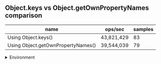 ## Object.keys vs Object.getOwnPropertyNames comparison

|name|ops/sec|samples|
|-|-|-|
|Using Object.keys()|43,821,429|83|
|Using Object.getOwnPropertyNames()|39,544,039|79|


<details>
<summary>Environment</summary>

* __Machine:__ linux x64 | 2 vCPUs | 6.8GB Mem
* __Run:__ Tue Oct 10 2023 21:00:38 GMT+0000 (Coordinated Universal Time)
</details>

<!--
{"environment":{"platform":"linux","arch":"x64","cpus":2,"totalMemory":6.759757995605469},"benchmarks":"[{\"timeStamp\":1696971633166,\"currentTarget\":{\"0\":{\"name\":\"Using Object.keys()\",\"options\":{\"async\":false,\"defer\":false,\"delay\":0.005,\"initCount\":1,\"maxTime\":5,\"minSamples\":5,\"minTime\":0.05},\"async\":false,\"defer\":false,\"delay\":0.005,\"initCount\":1,\"maxTime\":5,\"minSamples\":5,\"minTime\":0.05,\"id\":1,\"stats\":{\"moe\":3.7479906826692564e-10,\"rme\":1.6424230945951774,\"sem\":1.9122401442190085e-10,\"deviation\":1.7421336821280594e-9,\"mean\":2.2819885418093545e-8,\"sample\":[2.3631099159724024e-8,2.356554957986201e-8,2.4416768229118113e-8,2.4282348135177787e-8,2.4303579207694224e-8,2.3083035143715812e-8,2.286814114440401e-8,2.3988505786093375e-8,2.8484371954185872e-8,2.309388353908558e-8,2.5585866320648056e-8,2.2340080667989944e-8,2.37347092714794e-8,2.3320388711566595e-8,2.1970256327241845e-8,2.4894230687737415e-8,2.213158552688453e-8,2.656261515825944e-8,2.211726225487288e-8,2.6028155823638992e-8,2.211230419917654e-8,2.3971130979118536e-8,2.2166461846702005e-8,2.2042339253054076e-8,2.2733467214962648e-8,2.193287936753855e-8,2.162191689451122e-8,2.1758159179861312e-8,2.159551588357638e-8,2.178227185739784e-8,2.1650346238643003e-8,2.1084223934947288e-8,2.1282091201137818e-8,2.158358071682969e-8,2.8349290777904922e-8,2.2939674593452086e-8,2.195673175386383e-8,2.131716435642232e-8,2.2082307107108118e-8,2.111664767922109e-8,2.185121664738484e-8,2.2119104482256727e-8,2.218815864673132e-8,2.222382098055963e-8,2.1058570487159398e-8,2.11886876878506e-8,2.2580991022702087e-8,2.1091751626549114e-8,2.155532522694081e-8,2.1753888614866522e-8,2.2022427555074654e-8,2.1800321926226845e-8,2.1937901595843873e-8,2.1585591433627755e-8,2.151828907231858e-8,2.1141672683750856e-8,2.1674349955851434e-8,2.1687173364522994e-8,2.122862922371023e-8,2.188455412044198e-8,2.137924225388589e-8,2.195845864221158e-8,2.165570156595156e-8,2.1333949479571587e-8,2.1042884508459857e-8,2.3733573999894477e-8,2.2644035081311208e-8,2.6433517181482065e-8,2.494985937442928e-8,2.561264940198621e-8,2.7648625603188323e-8,2.3376996254043237e-8,2.254285731679106e-8,2.0472667908554823e-8,2.1607946054975873e-8,2.1048444190114408e-8,2.2439893424892148e-8,2.3410763030694116e-8,2.5100144886951654e-8,2.3936619872645585e-8,2.3593353869130963e-8,2.572409506532088e-8,2.2830846716098685e-8],\"variance\":3.03502976640507e-18},\"times\":{\"cycle\":0.05622796947132831,\"elapsed\":5.722,\"period\":2.2819885418093545e-8,\"timeStamp\":1696971627443},\"running\":false,\"count\":2463990,\"cycles\":10,\"hz\":43821429.497937575},\"1\":{\"name\":\"Using Object.getOwnPropertyNames()\",\"options\":{\"async\":false,\"defer\":false,\"delay\":0.005,\"initCount\":1,\"maxTime\":5,\"minSamples\":5,\"minTime\":0.05},\"async\":false,\"defer\":false,\"delay\":0.005,\"initCount\":1,\"maxTime\":5,\"minSamples\":5,\"minTime\":0.05,\"id\":2,\"stats\":{\"moe\":5.960564840578229e-10,\"rme\":2.3570481019371847,\"sem\":3.041104510499097e-10,\"deviation\":2.7029928132691327e-9,\"mean\":2.5288261345533957e-8,\"sample\":[2.1606251076141892e-8,2.3443719467111418e-8,2.6182450784444135e-8,2.2022276559181898e-8,3.257835270808008e-8,2.7609789128118156e-8,2.3377333106881395e-8,2.344603924617447e-8,2.23835875580604e-8,2.3111547711166768e-8,2.7903137480781647e-8,2.163868444935901e-8,2.4476062233207934e-8,2.4183970445590126e-8,2.0608487569936966e-8,2.1792627449136476e-8,2.2758690870001052e-8,2.1029521171702317e-8,2.1809328009280747e-8,2.1871872926414335e-8,2.454160953011358e-8,2.3285439289059818e-8,2.488696548864369e-8,2.417124387373872e-8,2.6610784246565626e-8,2.3478871264100383e-8,2.4995962778111285e-8,2.3038907307250014e-8,2.7003808608119112e-8,2.8876268066669288e-8,2.936114409031379e-8,2.928939787429729e-8,2.7645959150286394e-8,2.6468061561958995e-8,2.533884614090634e-8,2.349240973910872e-8,2.382114620620719e-8,2.5878119270722076e-8,2.5745652183606044e-8,2.235865406480552e-8,2.4996044252167474e-8,2.4930823662173704e-8,2.416678509454436e-8,2.3519567757838028e-8,2.3574857430535262e-8,2.3718309328211953e-8,2.481919123420224e-8,2.66398068456853e-8,2.6298951011392994e-8,2.6156512067280546e-8,2.5581689496291715e-8,2.9098438900335342e-8,2.6809728488721112e-8,2.6769234261421464e-8,2.633790493315277e-8,2.8637640689683967e-8,2.7322289477726983e-8,2.6525985967816534e-8,2.9799202932417474e-8,2.4710882218104834e-8,3.095387433457787e-8,2.461039714346284e-8,2.900135830628003e-8,3.316183949773068e-8,2.4264068360381232e-8,2.6994688377948825e-8,2.576182579711825e-8,2.8575622313838878e-8,2.6646130610613595e-8,2.7289618786539193e-8,2.2763068985826352e-8,2.415438198685633e-8,3.0314560792008895e-8,2.529981115043394e-8,2.3213693073043317e-8,2.14148038765437e-8,2.172724512706102e-8,2.4003876300494154e-8,2.308495474136446e-8],\"variance\":7.306170148584581e-18},\"times\":{\"cycle\":0.06238722813467013,\"elapsed\":5.481,\"period\":2.5288261345533957e-8,\"timeStamp\":1696971633183},\"running\":false,\"count\":2467043,\"cycles\":7,\"hz\":39544039.281158626},\"options\":{},\"events\":{\"start\":[null],\"cycle\":[null,null],\"complete\":[null,null]},\"length\":2,\"running\":false},\"type\":\"cycle\",\"target\":{\"name\":\"Using Object.keys()\",\"options\":{\"async\":false,\"defer\":false,\"delay\":0.005,\"initCount\":1,\"maxTime\":5,\"minSamples\":5,\"minTime\":0.05},\"async\":false,\"defer\":false,\"delay\":0.005,\"initCount\":1,\"maxTime\":5,\"minSamples\":5,\"minTime\":0.05,\"id\":1,\"stats\":{\"moe\":3.7479906826692564e-10,\"rme\":1.6424230945951774,\"sem\":1.9122401442190085e-10,\"deviation\":1.7421336821280594e-9,\"mean\":2.2819885418093545e-8,\"sample\":[2.3631099159724024e-8,2.356554957986201e-8,2.4416768229118113e-8,2.4282348135177787e-8,2.4303579207694224e-8,2.3083035143715812e-8,2.286814114440401e-8,2.3988505786093375e-8,2.8484371954185872e-8,2.309388353908558e-8,2.5585866320648056e-8,2.2340080667989944e-8,2.37347092714794e-8,2.3320388711566595e-8,2.1970256327241845e-8,2.4894230687737415e-8,2.213158552688453e-8,2.656261515825944e-8,2.211726225487288e-8,2.6028155823638992e-8,2.211230419917654e-8,2.3971130979118536e-8,2.2166461846702005e-8,2.2042339253054076e-8,2.2733467214962648e-8,2.193287936753855e-8,2.162191689451122e-8,2.1758159179861312e-8,2.159551588357638e-8,2.178227185739784e-8,2.1650346238643003e-8,2.1084223934947288e-8,2.1282091201137818e-8,2.158358071682969e-8,2.8349290777904922e-8,2.2939674593452086e-8,2.195673175386383e-8,2.131716435642232e-8,2.2082307107108118e-8,2.111664767922109e-8,2.185121664738484e-8,2.2119104482256727e-8,2.218815864673132e-8,2.222382098055963e-8,2.1058570487159398e-8,2.11886876878506e-8,2.2580991022702087e-8,2.1091751626549114e-8,2.155532522694081e-8,2.1753888614866522e-8,2.2022427555074654e-8,2.1800321926226845e-8,2.1937901595843873e-8,2.1585591433627755e-8,2.151828907231858e-8,2.1141672683750856e-8,2.1674349955851434e-8,2.1687173364522994e-8,2.122862922371023e-8,2.188455412044198e-8,2.137924225388589e-8,2.195845864221158e-8,2.165570156595156e-8,2.1333949479571587e-8,2.1042884508459857e-8,2.3733573999894477e-8,2.2644035081311208e-8,2.6433517181482065e-8,2.494985937442928e-8,2.561264940198621e-8,2.7648625603188323e-8,2.3376996254043237e-8,2.254285731679106e-8,2.0472667908554823e-8,2.1607946054975873e-8,2.1048444190114408e-8,2.2439893424892148e-8,2.3410763030694116e-8,2.5100144886951654e-8,2.3936619872645585e-8,2.3593353869130963e-8,2.572409506532088e-8,2.2830846716098685e-8],\"variance\":3.03502976640507e-18},\"times\":{\"cycle\":0.05622796947132831,\"elapsed\":5.722,\"period\":2.2819885418093545e-8,\"timeStamp\":1696971627443},\"running\":false,\"count\":2463990,\"cycles\":10,\"hz\":43821429.497937575},\"aborted\":false},{\"timeStamp\":1696971638664,\"currentTarget\":{\"0\":{\"name\":\"Using Object.keys()\",\"options\":{\"async\":false,\"defer\":false,\"delay\":0.005,\"initCount\":1,\"maxTime\":5,\"minSamples\":5,\"minTime\":0.05},\"async\":false,\"defer\":false,\"delay\":0.005,\"initCount\":1,\"maxTime\":5,\"minSamples\":5,\"minTime\":0.05,\"id\":1,\"stats\":{\"moe\":3.7479906826692564e-10,\"rme\":1.6424230945951774,\"sem\":1.9122401442190085e-10,\"deviation\":1.7421336821280594e-9,\"mean\":2.2819885418093545e-8,\"sample\":[2.3631099159724024e-8,2.356554957986201e-8,2.4416768229118113e-8,2.4282348135177787e-8,2.4303579207694224e-8,2.3083035143715812e-8,2.286814114440401e-8,2.3988505786093375e-8,2.8484371954185872e-8,2.309388353908558e-8,2.5585866320648056e-8,2.2340080667989944e-8,2.37347092714794e-8,2.3320388711566595e-8,2.1970256327241845e-8,2.4894230687737415e-8,2.213158552688453e-8,2.656261515825944e-8,2.211726225487288e-8,2.6028155823638992e-8,2.211230419917654e-8,2.3971130979118536e-8,2.2166461846702005e-8,2.2042339253054076e-8,2.2733467214962648e-8,2.193287936753855e-8,2.162191689451122e-8,2.1758159179861312e-8,2.159551588357638e-8,2.178227185739784e-8,2.1650346238643003e-8,2.1084223934947288e-8,2.1282091201137818e-8,2.158358071682969e-8,2.8349290777904922e-8,2.2939674593452086e-8,2.195673175386383e-8,2.131716435642232e-8,2.2082307107108118e-8,2.111664767922109e-8,2.185121664738484e-8,2.2119104482256727e-8,2.218815864673132e-8,2.222382098055963e-8,2.1058570487159398e-8,2.11886876878506e-8,2.2580991022702087e-8,2.1091751626549114e-8,2.155532522694081e-8,2.1753888614866522e-8,2.2022427555074654e-8,2.1800321926226845e-8,2.1937901595843873e-8,2.1585591433627755e-8,2.151828907231858e-8,2.1141672683750856e-8,2.1674349955851434e-8,2.1687173364522994e-8,2.122862922371023e-8,2.188455412044198e-8,2.137924225388589e-8,2.195845864221158e-8,2.165570156595156e-8,2.1333949479571587e-8,2.1042884508459857e-8,2.3733573999894477e-8,2.2644035081311208e-8,2.6433517181482065e-8,2.494985937442928e-8,2.561264940198621e-8,2.7648625603188323e-8,2.3376996254043237e-8,2.254285731679106e-8,2.0472667908554823e-8,2.1607946054975873e-8,2.1048444190114408e-8,2.2439893424892148e-8,2.3410763030694116e-8,2.5100144886951654e-8,2.3936619872645585e-8,2.3593353869130963e-8,2.572409506532088e-8,2.2830846716098685e-8],\"variance\":3.03502976640507e-18},\"times\":{\"cycle\":0.05622796947132831,\"elapsed\":5.722,\"period\":2.2819885418093545e-8,\"timeStamp\":1696971627443},\"running\":false,\"count\":2463990,\"cycles\":10,\"hz\":43821429.497937575},\"1\":{\"name\":\"Using Object.getOwnPropertyNames()\",\"options\":{\"async\":false,\"defer\":false,\"delay\":0.005,\"initCount\":1,\"maxTime\":5,\"minSamples\":5,\"minTime\":0.05},\"async\":false,\"defer\":false,\"delay\":0.005,\"initCount\":1,\"maxTime\":5,\"minSamples\":5,\"minTime\":0.05,\"id\":2,\"stats\":{\"moe\":5.960564840578229e-10,\"rme\":2.3570481019371847,\"sem\":3.041104510499097e-10,\"deviation\":2.7029928132691327e-9,\"mean\":2.5288261345533957e-8,\"sample\":[2.1606251076141892e-8,2.3443719467111418e-8,2.6182450784444135e-8,2.2022276559181898e-8,3.257835270808008e-8,2.7609789128118156e-8,2.3377333106881395e-8,2.344603924617447e-8,2.23835875580604e-8,2.3111547711166768e-8,2.7903137480781647e-8,2.163868444935901e-8,2.4476062233207934e-8,2.4183970445590126e-8,2.0608487569936966e-8,2.1792627449136476e-8,2.2758690870001052e-8,2.1029521171702317e-8,2.1809328009280747e-8,2.1871872926414335e-8,2.454160953011358e-8,2.3285439289059818e-8,2.488696548864369e-8,2.417124387373872e-8,2.6610784246565626e-8,2.3478871264100383e-8,2.4995962778111285e-8,2.3038907307250014e-8,2.7003808608119112e-8,2.8876268066669288e-8,2.936114409031379e-8,2.928939787429729e-8,2.7645959150286394e-8,2.6468061561958995e-8,2.533884614090634e-8,2.349240973910872e-8,2.382114620620719e-8,2.5878119270722076e-8,2.5745652183606044e-8,2.235865406480552e-8,2.4996044252167474e-8,2.4930823662173704e-8,2.416678509454436e-8,2.3519567757838028e-8,2.3574857430535262e-8,2.3718309328211953e-8,2.481919123420224e-8,2.66398068456853e-8,2.6298951011392994e-8,2.6156512067280546e-8,2.5581689496291715e-8,2.9098438900335342e-8,2.6809728488721112e-8,2.6769234261421464e-8,2.633790493315277e-8,2.8637640689683967e-8,2.7322289477726983e-8,2.6525985967816534e-8,2.9799202932417474e-8,2.4710882218104834e-8,3.095387433457787e-8,2.461039714346284e-8,2.900135830628003e-8,3.316183949773068e-8,2.4264068360381232e-8,2.6994688377948825e-8,2.576182579711825e-8,2.8575622313838878e-8,2.6646130610613595e-8,2.7289618786539193e-8,2.2763068985826352e-8,2.415438198685633e-8,3.0314560792008895e-8,2.529981115043394e-8,2.3213693073043317e-8,2.14148038765437e-8,2.172724512706102e-8,2.4003876300494154e-8,2.308495474136446e-8],\"variance\":7.306170148584581e-18},\"times\":{\"cycle\":0.06238722813467013,\"elapsed\":5.481,\"period\":2.5288261345533957e-8,\"timeStamp\":1696971633183},\"running\":false,\"count\":2467043,\"cycles\":7,\"hz\":39544039.281158626},\"options\":{},\"events\":{\"start\":[null],\"cycle\":[null,null],\"complete\":[null,null]},\"length\":2,\"running\":false},\"type\":\"cycle\",\"target\":{\"name\":\"Using Object.getOwnPropertyNames()\",\"options\":{\"async\":false,\"defer\":false,\"delay\":0.005,\"initCount\":1,\"maxTime\":5,\"minSamples\":5,\"minTime\":0.05},\"async\":false,\"defer\":false,\"delay\":0.005,\"initCount\":1,\"maxTime\":5,\"minSamples\":5,\"minTime\":0.05,\"id\":2,\"stats\":{\"moe\":5.960564840578229e-10,\"rme\":2.3570481019371847,\"sem\":3.041104510499097e-10,\"deviation\":2.7029928132691327e-9,\"mean\":2.5288261345533957e-8,\"sample\":[2.1606251076141892e-8,2.3443719467111418e-8,2.6182450784444135e-8,2.2022276559181898e-8,3.257835270808008e-8,2.7609789128118156e-8,2.3377333106881395e-8,2.344603924617447e-8,2.23835875580604e-8,2.3111547711166768e-8,2.7903137480781647e-8,2.163868444935901e-8,2.4476062233207934e-8,2.4183970445590126e-8,2.0608487569936966e-8,2.1792627449136476e-8,2.2758690870001052e-8,2.1029521171702317e-8,2.1809328009280747e-8,2.1871872926414335e-8,2.454160953011358e-8,2.3285439289059818e-8,2.488696548864369e-8,2.417124387373872e-8,2.6610784246565626e-8,2.3478871264100383e-8,2.4995962778111285e-8,2.3038907307250014e-8,2.7003808608119112e-8,2.8876268066669288e-8,2.936114409031379e-8,2.928939787429729e-8,2.7645959150286394e-8,2.6468061561958995e-8,2.533884614090634e-8,2.349240973910872e-8,2.382114620620719e-8,2.5878119270722076e-8,2.5745652183606044e-8,2.235865406480552e-8,2.4996044252167474e-8,2.4930823662173704e-8,2.416678509454436e-8,2.3519567757838028e-8,2.3574857430535262e-8,2.3718309328211953e-8,2.481919123420224e-8,2.66398068456853e-8,2.6298951011392994e-8,2.6156512067280546e-8,2.5581689496291715e-8,2.9098438900335342e-8,2.6809728488721112e-8,2.6769234261421464e-8,2.633790493315277e-8,2.8637640689683967e-8,2.7322289477726983e-8,2.6525985967816534e-8,2.9799202932417474e-8,2.4710882218104834e-8,3.095387433457787e-8,2.461039714346284e-8,2.900135830628003e-8,3.316183949773068e-8,2.4264068360381232e-8,2.6994688377948825e-8,2.576182579711825e-8,2.8575622313838878e-8,2.6646130610613595e-8,2.7289618786539193e-8,2.2763068985826352e-8,2.415438198685633e-8,3.0314560792008895e-8,2.529981115043394e-8,2.3213693073043317e-8,2.14148038765437e-8,2.172724512706102e-8,2.4003876300494154e-8,2.308495474136446e-8],\"variance\":7.306170148584581e-18},\"times\":{\"cycle\":0.06238722813467013,\"elapsed\":5.481,\"period\":2.5288261345533957e-8,\"timeStamp\":1696971633183},\"running\":false,\"count\":2467043,\"cycles\":7,\"hz\":39544039.281158626},\"aborted\":false}]"}-->
